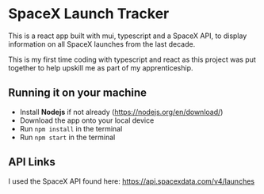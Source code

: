 # SpaceX Launch Tracker

This is a react app built with mui, typescript and a SpaceX API, to display information on all SpaceX launches from the last decade.

This is my first time coding with typescript and react as this project was put together to help upskill me as part of my apprenticeship.

## Running it on your machine

- Install **Nodejs** if not already (https://nodejs.org/en/download/)
- Download the app onto your local device
- Run `npm install` in the terminal
- Run `npm start` in the terminal

## API Links

I used the SpaceX API found here: https://api.spacexdata.com/v4/launches
